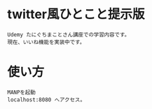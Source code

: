 # twitter風ひとこと提示版
    Udemy たにぐちまことさん講座での学習内容です。
    現在、いいね機能を実装中です。
# 使い方
    MANPを起動  
    localhost:8080 へアクセス。
    
